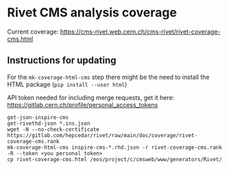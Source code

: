# Rivet CMS analysis coverage

Current coverage: https://cms-rivet.web.cern.ch/cms-rivet/rivet-coverage-cms.html

## Instructions for updating

For the `mk-coverage-html-cms` step there might be the need to install the HTML package (`pip install --user html`)

API token needed for including merge requests, get it here: https://gitlab.cern.ch/profile/personal_access_tokens

    get-json-inspire-cms
    get-rivethd-json *.ins.json
    wget -N --no-check-certificate https://gitlab.com/hepcedar/rivet/raw/main/doc/coverage/rivet-coverage-cms.rank
    mk-coverage-html-cms inspire-cms-*.rhd.json -r rivet-coverage-cms.rank -R --token <you personal token>
    cp rivet-coverage-cms.html /eos/project/c/cmsweb/www/generators/Rivet/